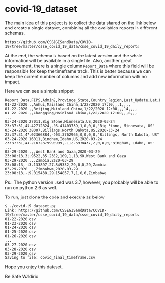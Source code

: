 # covid-19_dataset

The main idea of this project is to collect the data shared on the link below and create a single dataset, combining all the availables reports in different schemas.
```
https://github.com/CSSEGISandData/COVID-19/tree/master/csse_covid_19_data/csse_covid_19_daily_reports
```

At the end, the schema is based on the latest version and the whole information will be available in a single file. Also, another great improvement, there is a single column `Report_Data` where this field will be responsible for keep the timeframe track. This is better because we can keep the current number of columns and add new information with no impact.

Here we can see a simple snippet
```
Report_Data,FIPS,Admin2,Province_State,Country_Region,Last_Update,Lat,Long_,Confirmed,Deaths,Recovered,Active,Combined_Key
01-22-2020,,,Anhui,Mainland China,1/22/2020 17:00,,,1,,,,
01-22-2020,,,Beijing,Mainland China,1/22/2020 17:00,,,14,,,,
01-22-2020,,,Chongqing,Mainland China,1/22/2020 17:00,,,6,,,,
...
03-24-2020,27011,Big Stone,Minnesota,US,2020-03-24 23:37:31,45.42712824,-96.41403739,1,0,0,0,"Big Stone, Minnesota, US"
03-24-2020,38007,Billings,North Dakota,US,2020-03-24 23:37:31,47.02366884,-103.3762965,0,0,0,0,"Billings, North Dakota, US"
03-24-2020,16011,Bingham,Idaho,US,2020-03-24 23:37:31,43.21672879999999,-112.3978437,2,0,0,0,"Bingham, Idaho, US"
...
03-29-2020,,,,West Bank and Gaza,2020-03-29 23:08:13,31.9522,35.2332,109,1,18,90,West Bank and Gaza
03-29-2020,,,,Zambia,2020-03-29 23:08:13,-13.133897,27.849332,29,0,0,29,Zambia
03-29-2020,,,,Zimbabwe,2020-03-29 23:08:13,-19.015438,29.154857,7,1,0,6,Zimbabwe
```

Ps.: The python version used was 3.7, however, you probably will be able to run on python 2.6 as well.

To run, just clone the code and execute as below
```
$ ./covid-19_dataset.py 
Link: https://github.com/CSSEGISandData/COVID-19/tree/master/csse_covid_19_data/csse_covid_19_daily_reports
01-22-2020.csv
01-23-2020.csv
01-24-2020.csv
01-25-2020.csv
01-26-2020.csv
...
03-27-2020.csv
03-28-2020.csv
03-29-2020.csv
Saving to file: covid_final_timeframe.csv
```

Hope you enjoy this dataset.

Be Safe
Waldirio